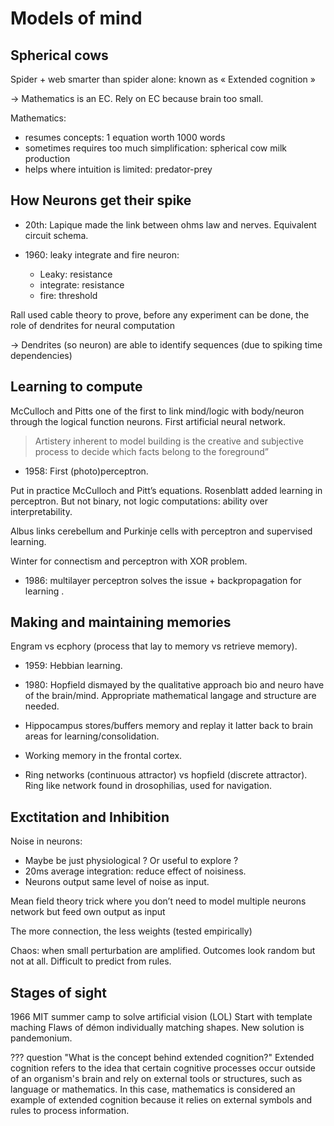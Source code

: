 # Models of mind

## Spherical cows

Spider + web smarter than spider alone: known as « Extended cognition »

$\rightarrow$ Mathematics is an EC. Rely on EC because brain too small.


Mathematics:

- resumes concepts: 1 equation worth 1000 words
- sometimes requires too much simplification: spherical cow milk production
- helps where intuition is limited: predator-prey

## How Neurons get their spike

- 20th: Lapique made the link between ohms law and nerves. Equivalent circuit schema.
- 1960: leaky integrate and fire neuron:

    - Leaky: resistance
    - integrate: resistance
    - fire: threshold

Rall used cable theory to prove, before any experiment can be done, the role of dendrites for neural computation

$\rightarrow$ Dendrites (so neuron) are able to identify sequences (due to spiking time dependencies)

## Learning to compute

McCulloch and Pitts one of the first to link mind/logic with body/neuron through the logical function neurons. First artificial neural network.
> Artistery inherent to model building is the creative and subjective process to decide which facts belong to the foreground”

- 1958: First (photo)perceptron.

Put in practice McCulloch and Pitt’s equations. Rosenblatt added learning in perceptron. But not binary, not logic computations: ability over interpretability.

Albus links cerebellum and Purkinje cells with perceptron and supervised learning.

Winter for connectism and perceptron with XOR problem.

- 1986: multilayer perceptron solves the issue + backpropagation for learning .

## Making and maintaining memories
Engram vs ecphory (process that lay to memory vs retrieve memory).

- 1959: Hebbian learning.
- 1980: Hopfield dismayed by the qualitative approach bio and neuro have of the brain/mind. Appropriate mathematical langage and structure are needed.

- Hippocampus stores/buffers memory and replay it latter back to brain areas for learning/consolidation.
- Working memory in the frontal cortex.
- Ring networks (continuous attractor) vs hopfield (discrete attractor). Ring like network found in drosophilias, used for navigation.

## Exctitation and Inhibition

Noise in neurons:

- Maybe be just physiological ? Or useful to explore ?
- 20ms average integration: reduce effect of noisiness.
- Neurons output same level of noise as input.

Mean field theory trick where you don’t need to model multiple neurons network but feed own output as input

The more connection, the less weights (tested empirically)

Chaos: when small perturbation are amplified. Outcomes look random but not at all. Difficult to predict from rules.

## Stages of sight
1966 MIT summer camp to solve artificial vision (LOL)
Start with template maching
Flaws of démon individually matching shapes. New solution is  pandemonium.

??? question "What is the concept behind extended cognition?"
    Extended cognition refers to the idea that certain cognitive processes occur outside of an organism's brain and rely on external tools or structures, such as language or mathematics. In this case, mathematics is considered an example of extended cognition because it relies on external symbols and rules to process information.
